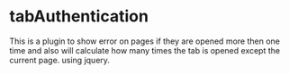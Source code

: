# tabAuthentication
This is a plugin to show error on pages if they are opened more then one time and also will calculate how many times the tab is opened except the current page.
using jquery.

